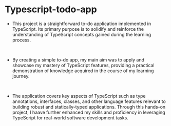 # Typescript-todo-app

- This project is a straightforward to-do application implemented in TypeScript. Its primary purpose is to solidify and reinforce the understanding of TypeScript concepts gained during the learning process.
<br>

- By creating a simple to-do app, my main aim was to apply and showcase my mastery of TypeScript features, providing a practical demonstration of knowledge acquired in the course of my learning journey. 
<br>

- The application covers key aspects of TypeScript such as type annotations, interfaces, classes, and other language features relevant to building robust and statically-typed applications. Through this hands-on project, I haave further enhanced my skills and proficiency in leveraging TypeScript for real-world software development tasks.
